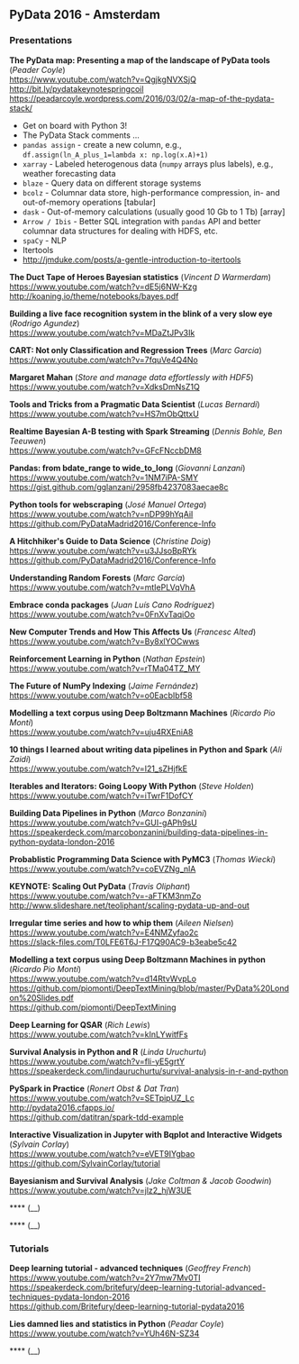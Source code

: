 ## PyData 2016 - Amsterdam

### Presentations


**The PyData map: Presenting a map of the landscape of PyData tools** (_Peader Coyle_)
<br/>https://www.youtube.com/watch?v=QgjkgNVXSjQ
<br/>http://bit.ly/pydatakeynotespringcoil
<br/>https://peadarcoyle.wordpress.com/2016/03/02/a-map-of-the-pydata-stack/

- Get on board with Python 3!
- The PyData Stack comments ...
 - `pandas assign` - create a new column, e.g., `df.assign(ln_A_plus_1=lambda x: np.log(x.A)+1)`
 - `xarray` - Labeled heterogenous data (`numpy` arrays plus labels), e.g., weather forecasting data
 - `blaze` - Query data on different storage systems
 - `bcolz` - Columnar data store, high-performance compression, in- and out-of-memory operations [tabular]
 - `dask` - Out-of-memory calculations (usually good 10 Gb to 1 Tb) [array]
 - `Arrow / Ibis` - Better SQL integration with `pandas` API and better columnar data structures for dealing with HDFS, etc.
 - `spaCy` - NLP
- Itertools
 - http://jmduke.com/posts/a-gentle-introduction-to-itertools

**The Duct Tape of Heroes Bayesian statistics** (_Vincent D Warmerdam_)
<br/>https://www.youtube.com/watch?v=dE5j6NW-Kzg
<br/>http://koaning.io/theme/notebooks/bayes.pdf

**Building a live face recognition system in the blink of a very slow eye** (_Rodrigo Agundez_)
<br/>https://www.youtube.com/watch?v=MDaZtJPv3Ik

**CART: Not only Classification and Regression Trees** (_Marc Garcia_)
<br/>https://www.youtube.com/watch?v=7fquVe4Q4No

**Margaret Mahan** (_Store and manage data effortlessly with HDF5_)
<br/>https://www.youtube.com/watch?v=XdksDmNsZ1Q

**Tools and Tricks from a Pragmatic Data Scientist** (_Lucas Bernardi_)
<br/>https://www.youtube.com/watch?v=HS7mObQttxU

**Realtime Bayesian A-B testing with Spark Streaming** (_Dennis Bohle, Ben Teeuwen_)
<br/>https://www.youtube.com/watch?v=GFcFNccbDM8

**Pandas: from bdate_range to wide_to_long** (_Giovanni Lanzani_)
<br/>https://www.youtube.com/watch?v=1NM7iPA-SMY
<br/>https://gist.github.com/gglanzani/2958fb4237083aecae8c

**Python tools for webscraping** (_José Manuel Ortega_)
<br/>https://www.youtube.com/watch?v=nDP99hYqAiI
<br/>https://github.com/PyDataMadrid2016/Conference-Info

**A Hitchhiker's Guide to Data Science** (_Christine Doig_)
<br/>https://www.youtube.com/watch?v=u3JJsoBpRYk
<br/>https://github.com/PyDataMadrid2016/Conference-Info

**Understanding Random Forests** (_Marc García_)
<br/>https://www.youtube.com/watch?v=mtIePLVqVhA

**Embrace conda packages** (_Juan Luís Cano Rodríguez_)
<br/>https://www.youtube.com/watch?v=0FnXvTaqiOo

**New Computer Trends and How This Affects Us** (_Francesc Alted_)
<br/>https://www.youtube.com/watch?v=By8xlYOCwws

**Reinforcement Learning in Python** (_Nathan Epstein_)
<br/>https://www.youtube.com/watch?v=rTMa04TZ_MY

**The Future of NumPy Indexing** (_Jaime Fernández_)
<br/>https://www.youtube.com/watch?v=o0EacbIbf58

**Modelling a text corpus using Deep Boltzmann Machines** (_Ricardo Pio Monti_)
<br/>https://www.youtube.com/watch?v=uju4RXEniA8

**10 things I learned about writing data pipelines in Python and Spark** (_Ali Zaidi_)
<br/>https://www.youtube.com/watch?v=I21_sZHjfkE

**Iterables and Iterators: Going Loopy With Python** (_Steve Holden_)
<br/>https://www.youtube.com/watch?v=iTwrF1DofCY

**Building Data Pipelines in Python** (_Marco Bonzanini_)
<br/>https://www.youtube.com/watch?v=GUI-gAPh9sU
<br/>https://speakerdeck.com/marcobonzanini/building-data-pipelines-in-python-pydata-london-2016

**Probablistic Programming Data Science with PyMC3** (_Thomas Wiecki_)
<br/>https://www.youtube.com/watch?v=coEVZNg_nlA

**KEYNOTE: Scaling Out PyData** (_Travis Oliphant_)
<br/>https://www.youtube.com/watch?v=-aFTKM3nmZo
<br/>http://www.slideshare.net/teoliphant/scaling-pydata-up-and-out

**Irregular time series and how to whip them** (_Aileen Nielsen_)
<br/>https://www.youtube.com/watch?v=E4NMZyfao2c
<br/>https://slack-files.com/T0LFE6T6J-F17Q90AC9-b3eabe5c42

**Modelling a text corpus using Deep Boltzmann Machines in python** (_Ricardo Pio Monti_)
<br/>https://www.youtube.com/watch?v=d14RtvWvpLo
<br/>https://github.com/piomonti/DeepTextMining/blob/master/PyData%20London%20Slides.pdf
<br/>https://github.com/piomonti/DeepTextMining

**Deep Learning for QSAR** (_Rich Lewis_)
<br/>https://www.youtube.com/watch?v=kInLYwitfFs

**Survival Analysis in Python and R** (_Linda Uruchurtu_)
<br/>https://www.youtube.com/watch?v=fli-yE5grtY
<br/>https://speakerdeck.com/lindauruchurtu/survival-analysis-in-r-and-python

**PySpark in Practice** (_Ronert Obst & Dat Tran_)
<br/>https://www.youtube.com/watch?v=SETpipUZ_Lc
<br/>http://pydata2016.cfapps.io/
<br/>https://github.com/datitran/spark-tdd-example

**Interactive Visualization in Jupyter with Bqplot and Interactive Widgets** (_Sylvain Corlay_)
<br/>https://www.youtube.com/watch?v=eVET9IYgbao
<br/>https://github.com/SylvainCorlay/tutorial

**Bayesianism and Survival Analysis** (_Jake Coltman & Jacob Goodwin_)
<br/>https://www.youtube.com/watch?v=jlz2_hjW3UE

**** (__)
<br/>

**** (__)
<br/>





### Tutorials

**Deep learning tutorial - advanced techniques** (_Geoffrey French_)
<br/>https://www.youtube.com/watch?v=2Y7mw7Mv0TI
<br/>https://speakerdeck.com/britefury/deep-learning-tutorial-advanced-techniques-pydata-london-2016
<br/>https://github.com/Britefury/deep-learning-tutorial-pydata2016

**Lies damned lies and statistics in Python** (_Peadar Coyle_)
<br/>https://www.youtube.com/watch?v=YUh46N-SZ34

**** (__)
<br/>


